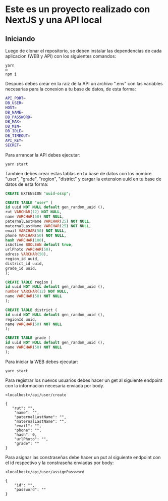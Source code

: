 # Este es un proyecto realizado con NextJS y una API local

## Iniciando

Luego de clonar el repositorio, se deben instalar las dependencias de cada aplicacion (WEB y API) con los siguientes comandos:

```
yarn
o
npm i
```

Despues debes crear en la raiz de la API un archivo ".env" con las variables necesarias para la conexion a tu base de datos, de esta forma:

```sh
API_PORT=
DB_USER=
HOST=
DB_NAME=
DB_PASSWORD=
DB_MAX=
DB_MIN=
DB_IDLE=
DB_TIMEOUT=
API_KEY=
SECRET=
```

Para arrancar la API debes ejecutar:

```
yarn start
```

Tambien debes crear estas tablas en tu base de datos con los nombre "user", "grade", "region", "district" y cargar la extension uuid en tu base de datos de esta forma:

```sql
CREATE EXTENSION "uuid-ossp";

CREATE TABLE "user" (
id uuid NOT NULL default gen_random_uuid (),
rut VARCHAR(12) NOT NULL,
name VARCHAR(50) NOT NULL,
paternalLastName VARCHAR(25) NOT NULL,
maternalLastName VARCHAR(25) NOT NULL,
email VARCHAR(50) NOT NULL,
phone VARCHAR(50) NOT NULL,
hash VARCHAR(100),
isActive BOOLEAN default true,
urlPhoto VARCHAR(50),
adress VARCHAR(50),
region_id uuid,
district_id uuid,
grade_id uuid,
);

CREATE TABLE region (
id uuid NOT NULL default gen_random_uuid (),
number VARCHAR(12) NOT NULL,
name VARCHAR(50) NOT NULL
);

CREATE TABLE district (
id uuid NOT NULL default gen_random_uuid (),
regionId uuid,
name VARCHAR(50) NOT NULL
);

CREATE TABLE grade (
id uuid NOT NULL default gen_random_uuid (),
name VARCHAR(50) NOT NULL
);
```

Para iniciar la WEB debes ejecutar:

```
yarn start
```

Para registrar los nuevos usuarios debes hacer un get al siguiente endpoint con la informacion necesaria enviada por body.

```
<localhost>/api/user/create

{
   "rut": "",
    "name": "",
    "paternalLastName": "",
    "maternalLastName": "",
    "email": "",
    "phone": "",
    "hash": 0,
    "urlPhoto": "",
    "grade": ""
}
```

Para asignar las constraseñas debe hacer un put al siguiente endpoint con el id respectivo y la constraseña enviadas por body:

```
<localhost>/api/user/assignPassword

{
    "id": "",
    "password": ""
}
```
